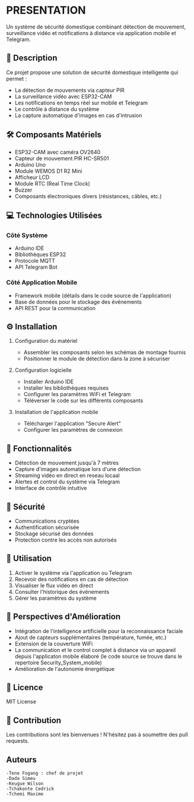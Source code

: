# PRESENTATION

Un système de sécurité domestique combinant détection de mouvement, surveillance vidéo et notifications à distance via application mobile et Telegram.

## 📝 Description

Ce projet propose une solution de sécurité domestique intelligente qui permet :

- La détection de mouvements via capteur PIR
- La surveillance vidéo avec ESP32-CAM
- Les notifications en temps réel sur mobile et Telegram
- Le contrôle à distance du système
- La capture automatique d'images en cas d'intrusion

## 🛠️ Composants Matériels

- ESP32-CAM avec caméra OV2640
- Capteur de mouvement PIR HC-SR501
- Arduino Uno
- Module WEMOS D1 R2 Mini
- Afficheur LCD
- Module RTC (Real Time Clock)
- Buzzer
- Composants électroniques divers (résistances, câbles, etc.)

## 💻 Technologies Utilisées

### Côté Système

- Arduino IDE
- Bibliothèques ESP32
- Protocole MQTT
- API Telegram Bot

### Côté Application Mobile

- Framework mobile (détails dans le code source de l'application)
- Base de données pour le stockage des événements
- API REST pour la communication

## ⚙️ Installation

1. Configuration du matériel

   - Assembler les composants selon les schémas de montage fournis
   - Positionner le module de détection dans la zone à sécuriser

2. Configuration logicielle

   - Installer Arduino IDE
   - Installer les bibliothèques requises
   - Configurer les paramètres WiFi et Telegram
   - Téléverser le code sur les différents composants

3. Installation de l'application mobile
   - Télécharger l'application "Secure Alert"
   - Configurer les paramètres de connexion

## 🚀 Fonctionnalités

- Détection de mouvement jusqu'à 7 mètres
- Capture d'images automatique lors d'une détection
- Streaming vidéo en direct en reseau locaal
- Alertes et control du système via Telegram
- Interface de contrôle intuitive

## 🔐 Sécurité

- Communications cryptées
- Authentification sécurisée
- Stockage sécurisé des données
- Protection contre les accès non autorisés

## 📱 Utilisation

1. Activer le système via l'application ou Telegram
2. Recevoir des notifications en cas de détection
3. Visualiser le flux vidéo en direct
4. Consulter l'historique des événements
5. Gérer les paramètres du système

## 🚧 Perspectives d'Amélioration

- Intégration de l'intelligence artificielle pour la reconnaissance faciale
- Ajout de capteurs supplémentaires (température, fumée, etc.)
- Extension de la couverture WiFi
- La communication et le control complet à distance via un appareil depuis l'applicaton mobile élaboré (le code source se trouve dans le repertoire Security_System_mobile)
- Amélioration de l'autonomie énergétique

## 📄 Licence

MIT License

## 👥 Contribution

Les contributions sont les bienvenues ! N'hésitez pas à soumettre des pull requests.

## Auteurs

    -Tene Fogang : chef de projet
    -Dada Simeu
    -Keugue Wilson
    -Tchakonte Cedrick
    -Tchemi Maxime
